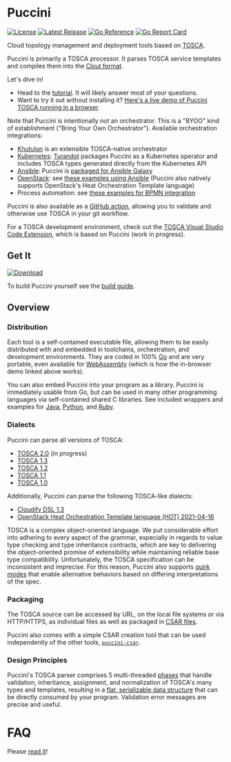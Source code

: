 Puccini
=======

[![License](https://img.shields.io/badge/License-Apache%202.0-blue.svg)](https://opensource.org/licenses/Apache-2.0)
[![Latest Release](https://img.shields.io/github/release/tliron/puccini.svg)](https://github.com/tliron/puccini/releases/latest)
[![Go Reference](https://pkg.go.dev/badge/github.com/tliron/puccini.svg)](https://pkg.go.dev/github.com/tliron/puccini)
[![Go Report Card](https://goreportcard.com/badge/github.com/tliron/puccini)](https://goreportcard.com/report/github.com/tliron/puccini)

Cloud topology management and deployment tools based on
[TOSCA](https://www.oasis-open.org/committees/tosca/).

Puccini is primarily a TOSCA processor. It parses TOSCA service templates and compiles them into
the [Clout format](clout/).

Let's dive in!

* Head to the [tutorial](TUTORIAL.md). It will likely answer most of your questions.
* Want to try it out without installing it?
  [Here's a live demo of Puccini TOSCA running in a browser](https://web.puccini.cloud/).

Note that Puccini is intentionally *not* an orchestrator. This is a "BYOO" kind of establishment
("Bring Your Own Orchestrator"). Available orchestration integrations:

* [Khutulun](https://khutulun.puccini.cloud/) is an extensible TOSCA-native orchestrator
* [Kubernetes](https://kubernetes.io/): [Turandot](https://turandot.puccini.cloud/) packages Puccini
  as a Kubernetes operator and includes TOSCA types generated directly from the Kubernetes API
* [Ansible](https://www.ansible.com/): Puccini is [packaged for Ansible Galaxy](wrappers/ansible/)
* [OpenStack](https://www.openstack.org/): see [these examples using Ansible](examples/openstack/)
  (Puccini also natively supports OpenStack's Heat Orchestration Template language)
* Process automation: see [these examples for BPMN integration](examples/bpmn/)

Puccini is also available as a [GitHub action](https://github.com/marketplace/actions/setup-puccini-tosca),
allowing you to validate and otherwise use TOSCA in your git workflow.

For a TOSCA development environment, check out the
[TOSCA Visual Studio Code Extension](https://github.com/tliron/puccini-vscode/), which is based
on Puccini (work in progress).


Get It
------

[![Download](assets/media/download.png "Download")](https://github.com/tliron/puccini/releases)

To build Puccini yourself see the [build guide](scripts/).


Overview
--------

### Distribution

Each tool is a self-contained executable file, allowing them to be easily distributed with and
embedded in toolchains, orchestration, and development environments. They are coded in 100%
[Go](https://golang.org/) and are very portable, even available for
[WebAssembly](https://webassembly.org/) (which is how the in-browser demo linked above works).

You can also embed Puccini into your program as a library. Puccini is immediately usable from Go,
but can be used in many other programming languages via self-contained shared C libraries. See
included wrappers and examples for [Java](wrappers/java/), [Python](wrappers/python/), and
[Ruby](wrappers/ruby/).

### Dialects

Puccini can parse all versions of TOSCA:

* [TOSCA 2.0](http://docs.oasis-open.org/tosca/TOSCA/v2.0/TOSCA-v2.0.html) (in progress)
* [TOSCA 1.3](https://docs.oasis-open.org/tosca/TOSCA-Simple-Profile-YAML/v1.3/TOSCA-Simple-Profile-YAML-v1.3.html)
* [TOSCA 1.2](https://docs.oasis-open.org/tosca/TOSCA-Simple-Profile-YAML/v1.2/TOSCA-Simple-Profile-YAML-v1.2.html)
* [TOSCA 1.1](https://docs.oasis-open.org/tosca/TOSCA-Simple-Profile-YAML/v1.1/TOSCA-Simple-Profile-YAML-v1.1.html)
* [TOSCA 1.0](https://docs.oasis-open.org/tosca/TOSCA-Simple-Profile-YAML/v1.0/TOSCA-Simple-Profile-YAML-v1.0.html)

Additionally, Puccini can parse the following TOSCA-like dialects:

* [Cloudify DSL 1.3](https://docs.cloudify.co/6.3.0/developer/blueprints/)
* [OpenStack Heat Orchestration Template language (HOT) 2021-04-16](https://docs.openstack.org/heat/wallaby/template_guide/hot_guide.html)

TOSCA is a complex object-oriented language. We put considerable effort into adhering to every
aspect of the grammar, especially in regards to value type checking and type inheritance contracts,
which are key to delivering the object-oriented promise of extensibility while maintaining reliable
base type compatibility. Unfortunately, the TOSCA specification can be inconsistent and imprecise.
For this reason, Puccini also supports [quirk modes](tosca/QUIRKS.md) that enable alternative
behaviors based on differing interpretations of the spec.

### Packaging

The TOSCA source can be accessed by URL, on the local file systems or via HTTP/HTTPS, as
individual files as well as packaged in
[CSAR files](https://docs.oasis-open.org/tosca/TOSCA-Simple-Profile-YAML/v1.3/TOSCA-Simple-Profile-YAML-v1.3.html#_Toc302251718).

Puccini also comes with a simple CSAR creation tool that can be used independently of the
other tools, [`puccini-csar`](puccini-csar/).

### Design Principles

Puccini's TOSCA parser comprises 5 multi-threaded [phases](tosca/parser/) that handle validation,
inheritance, assignment, and normalization of TOSCA's many types and templates, resulting in a
[flat, serializable data structure](tosca/normal/) that can be directly consumed by your program.
Validation error messages are precise and useful.


FAQ
===

Please [read it](FAQ.md)!

